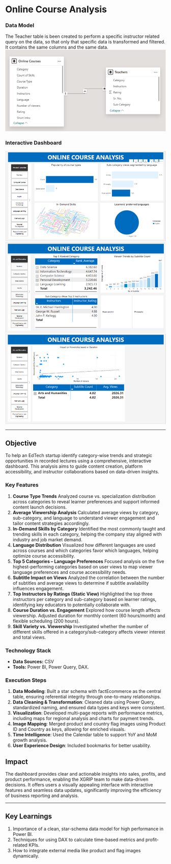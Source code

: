 # **Online Course Analysis**

### **Data Model** 
The Teacher table is been created to perform a specific instructor related query on the data, so that only that specific data is transformed and filtered. It contains the same columns and the same data.
![](https://github.com/worksakshi/Online-Course-Analysis/blob/main/Data%20Model.PNG)

### **Interactive Dashboard**  
![Insight_1](https://github.com/worksakshi/Online-Course-Analysis/blob/main/image%201.PNG)
![Insight_2](https://github.com/worksakshi/Online-Course-Analysis/blob/main/Image%202.PNG)
![Insight_3](https://github.com/worksakshi/Online-Course-Analysis/blob/main/image%203.PNG)

---

## **Objective**  
To help an EdTech startup identify category-wise trends and strategic opportunities in recorded lectures using a comprehensive, interactive dashboard. This analysis aims to guide content creation, platform accessibility, and instructor collaborations based on data-driven insights.


### **Key Features**   
1. **Course Type Trends**
Analyzed course vs. specialization distribution across categories to reveal learner preferences and support informed content launch decisions.
2. **Average Viewership Analysis**
Calculated average views by category, sub-category, and language to understand viewer engagement and tailor content strategies accordingly.
3. **In-Demand Skills by Category**
Identified the most commonly taught and trending skills in each category, helping the company stay aligned with industry and job market demand.
4. **Language Distribution**
Visualized how different languages are used across courses and which categories favor which languages, helping optimize course accessibility.
5. **Top 5 Categories – Language Preferences**
Focused analysis on the five highest-performing categories based on user views to map viewer language preferences and course accessibility needs.
6. **Subtitle Impact on Views**
Analyzed the correlation between the number of subtitles and average views to determine if subtitle availability influences engagement.
7. **Top Instructors by Ratings (Static View)**
Highlighted the top three instructors per category and sub-category based on learner ratings, identifying key educators to potentially collaborate with.
8. **Course Duration vs. Engagement**
Explored how course length affects viewership. Adjusted duration for monthly content (60 hours/month) and flexible scheduling (200 hours).
9. **Skill Variety vs. Viewership**
Investigated whether the number of different skills offered in a category/sub-category affects viewer interest and total views.

### **Technology Stack**  
- **Data Sources:**  CSV 
- **Tools:** Power BI, Power Query, DAX.  

### **Execution Steps**  

1. **Data Modeling**: Built a star schema with factEcommerce as the central table, ensuring referential integrity through one-to-many relationships.
2. **Data Cleaning & Transformation**: Cleaned data using Power Query, standardized naming, and ensured data types and keys were consistent.
3. **Visualization**: Developed multi-page reports with performance metrics, including maps for regional analysis and charts for payment trends.
4. **Image Mapping**: Merged product and country flag images using Product ID and Country as keys, allowing for enriched visuals.
5. **Time Intelligence**: Used the Calendar table to support YoY and MoM growth analysis.
6. **User Experience Design**: Included bookmarks for better usability.



## **Impact**  

The dashboard provides clear and actionable insights into sales, profits, and product performance, enabling the XGRIP team to make data-driven decisions. It offers users a visually appealing interface with interactive features and seamless data updates, significantly improving the efficiency of business reporting and analysis.

---

## **Key Learnings**  
1. Importance of a clean, star-schema data model for high performance in Power BI.
2. Techniques for using DAX to calculate time-based metrics and profit-related KPIs.
3. How to integrate external media like product and flag images dynamically.




   
